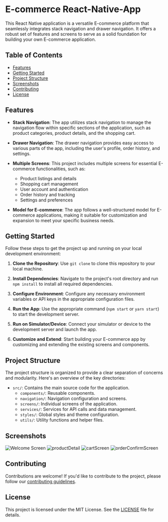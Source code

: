 # E-commerce React-Native-App

This React Native application is a versatile E-commerce platform that seamlessly integrates stack navigation and drawer navigation. It offers a robust set of features and screens to serve as a solid foundation for building your own E-commerce application.

## Table of Contents

- [Features](#features)
- [Getting Started](#getting-started)
- [Project Structure](#project-structure)
- [Screenshots](#screenshots)
- [Contributing](#contributing)
- [License](#license)

## Features

- **Stack Navigation**: The app utilizes stack navigation to manage the navigation flow within specific sections of the application, such as product categories, product details, and the shopping cart.

- **Drawer Navigation**: The drawer navigation provides easy access to various parts of the app, including the user's profile, order history, and settings.

- **Multiple Screens**: This project includes multiple screens for essential E-commerce functionalities, such as:
  - Product listings and details
  - Shopping cart management
  - User account and authentication
  - Order history and tracking
  - Settings and preferences

- **Model for E-commerce**: The app follows a well-structured model for E-commerce applications, making it suitable for customization and expansion to meet your specific business needs.

## Getting Started

Follow these steps to get the project up and running on your local development environment:

1. **Clone the Repository**: Use `git clone` to clone this repository to your local machine.

2. **Install Dependencies**: Navigate to the project's root directory and run `npm install` to install all required dependencies.

3. **Configure Environment**: Configure any necessary environment variables or API keys in the appropriate configuration files.

4. **Run the App**: Use the appropriate command (`npm start` or `yarn start`) to start the development server.

5. **Run on Simulator/Device**: Connect your simulator or device to the development server and launch the app.

6. **Customize and Extend**: Start building your E-commerce app by customizing and extending the existing screens and components.

## Project Structure

The project structure is organized to provide a clear separation of concerns and modularity. Here's an overview of the key directories:

- `src/`: Contains the main source code for the application.
  - `components/`: Reusable components.
  - `navigation/`: Navigation configuration and screens.
  - `screens/`: Individual screens of the application.
  - `services/`: Services for API calls and data management.
  - `styles/`: Global styles and theme configuration.
  - `utils/`: Utility functions and helper files.

## Screenshots
![Welcome Screen](https://github.com/ajaykumartech/React-Native-cozy-app/blob/main/homescreen.png)
![productDetail](https://github.com/ajaykumartech/React-Native-cozy-app/blob/main/productDetail.png)
![cartScreen](https://github.com/ajaykumartech/React-Native-cozy-app/blob/main/cartScreen.png)
![orderConfirmScreen](https://github.com/ajaykumartech/React-Native-cozy-app/blob/main/orderConfirmedScreen.png)

## Contributing

Contributions are welcome! If you'd like to contribute to the project, please follow our [contributing guidelines](CONTRIBUTING.md).

## License

This project is licensed under the MIT License. See the [LICENSE](LICENSE) file for details.